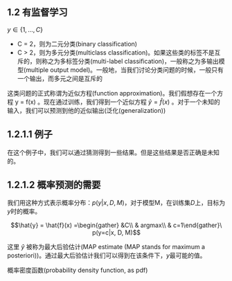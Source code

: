 ## 1.2 有监督学习

$y \in \{1, ..., C\}$

+ C = 2，则为二元分类(binary classification)
+ C > 2，则为多元分类(multiclass classification)。如果这些类的标签不是互斥的，则称之为多标签分类(multi-label classification)，一般称之为多输出模型(multiple output model)。一般地，当我们讨论分类问题的时候，一般只有一个输出，而多元之间是互斥的

这类问题的正式称谓为近似方程(function approximation)。我们假想存在一个方程 y = f(x) 。现在通过训练，我们得到一个近似方程 $\hat{y} = \hat{f}(x)$ 。对于一个未知的输入，我们可以预测到他的近似输出(泛化(generalization))

## 1.2.1.1 例子

在这个例子中，我们可以通过猜测得到一些结果。但是这些结果是否正确是未知的。

## 1.2.1.2 概率预测的需要

我们用这种方式表示概率分布：$p(y|x, D, M)$，对于模型M，在训练集$D$上，目标为$y$时的概率。

$$\hat{y} = \hat{f}(x) =\begin{gather} &C\\ & argmax\\ & c=1\end{gather}\ p(y=c|x, D, M)$$ 

这里 $\hat{y}$ 被称为最大后验估计(MAP estimate (MAP stands for maximum a posteriori))。通过最大后验估计我们可以得到在该条件下，$y$最可能的值。

概率密度函数(probability density function, as pdf)

